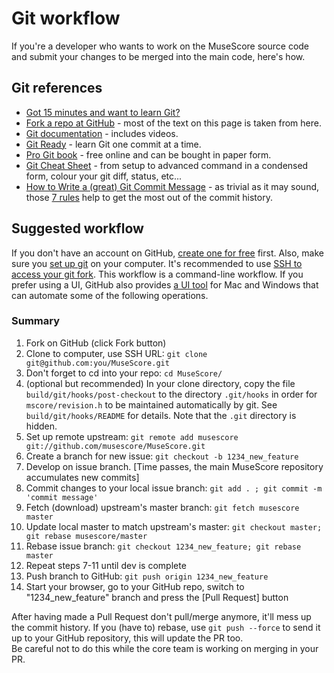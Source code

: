 # Git workflow

If you're a developer who wants to work on the MuseScore source code and submit your changes to be merged into the main code, here's how.

## Git references

* [Got 15 minutes and want to learn Git?](http://try.github.com)
* [Fork a repo at GitHub](https://help.github.com/articles/fork-a-repo) - most of the text on this page is taken from here.
* [Git documentation](http://git-scm.com/documentation) - includes videos.
* [Git Ready](http://gitready.com) - learn Git one commit at a time.
* [Pro Git book](http://git-scm.com/book) - free online and can be bought in paper form.
* [Git Cheat Sheet](http://cheat.errtheblog.com/s/git) - from setup to advanced command in a condensed form, colour your git diff, status, etc...
* [How to Write a (great) Git Commit Message](https://chris.beams.io/posts/git-commit) - as trivial as it may sound, those [7 rules](https://chris.beams.io/posts/git-commit/#seven-rules) help to get the most out of the commit history.

## Suggested workflow

If you don't have an account on GitHub, [create one for free](https://github.com/signup/free) first. Also, make sure you [set up git](https://help.github.com/articles/set-up-git) on your computer. It's recommended to use [SSH to access your git fork](https://help.github.com/articles/generating-ssh-keys). This workflow is a command-line workflow. If you prefer using a UI, GitHub also provides [a UI tool](https://desktop.github.com) for Mac and Windows that can automate some of the following operations.

### Summary

1. Fork on GitHub (click Fork button)
2. Clone to computer, use SSH URL: `git clone git@github.com:you/MuseScore.git`
3. Don't forget to cd into your repo: `cd MuseScore/`
4. (optional but recommended) In your clone directory, copy the file `build/git/hooks/post-checkout` to the directory `.git/hooks` in order for `mscore/revision.h` to be maintained automatically by git. See `build/git/hooks/README` for details. Note that the `.git` directory is hidden.
5. Set up remote upstream: `git remote add musescore git://github.com/musescore/MuseScore.git`
6. Create a branch for new issue: `git checkout -b 1234_new_feature`
7. Develop on issue branch. [Time passes, the main MuseScore repository accumulates new commits]
8. Commit changes to your local issue branch: `git add . ; git commit -m 'commit message'`
9. Fetch (download) upstream's master branch: `git fetch musescore master`
10. Update local master to match upstream's master: `git checkout master; git rebase musescore/master`
11. Rebase issue branch: `git checkout 1234_new_feature; git rebase master`
12. Repeat steps 7-11 until dev is complete
13. Push branch to GitHub: `git push origin 1234_new_feature`
14. Start your browser, go to your GitHub repo, switch to "1234_new_feature" branch and press the [Pull Request] button

After having made a Pull Request don't pull/merge anymore, it'll mess up the commit history. If you (have to) rebase, use `git push --force` to send it up to your GitHub repository, this will update the PR too.  
Be careful not to do this while the core team is working on merging in your PR.

